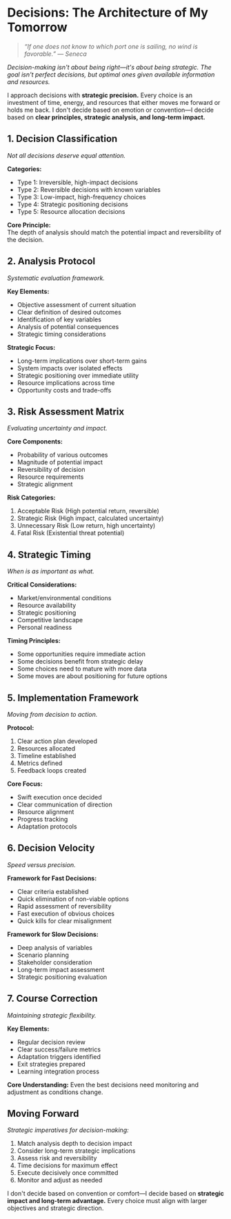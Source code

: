 # Decisions: The Architecture of My Tomorrow

> *“If one does not know to which port one is sailing, no wind is favorable.” — Seneca*

*Decision-making isn't about being right—it's about being strategic. The goal isn't perfect decisions, but optimal ones given available information and resources.*

I approach decisions with **strategic precision.** Every choice is an investment of time, energy, and resources that either moves me forward or holds me back. I don't decide based on emotion or convention—I decide based on **clear principles, strategic analysis, and long-term impact.**

## 1. Decision Classification

*Not all decisions deserve equal attention.*

**Categories:**
- Type 1: Irreversible, high-impact decisions
- Type 2: Reversible decisions with known variables
- Type 3: Low-impact, high-frequency choices
- Type 4: Strategic positioning decisions
- Type 5: Resource allocation decisions

**Core Principle:**  
The depth of analysis should match the potential impact and reversibility of the decision.

## 2. Analysis Protocol

*Systematic evaluation framework.*

**Key Elements:**
- Objective assessment of current situation
- Clear definition of desired outcomes
- Identification of key variables
- Analysis of potential consequences
- Strategic timing considerations

**Strategic Focus:**
- Long-term implications over short-term gains
- System impacts over isolated effects
- Strategic positioning over immediate utility
- Resource implications across time
- Opportunity costs and trade-offs

## 3. Risk Assessment Matrix

*Evaluating uncertainty and impact.*

**Core Components:**
- Probability of various outcomes
- Magnitude of potential impact
- Reversibility of decision
- Resource requirements
- Strategic alignment

**Risk Categories:**
1. Acceptable Risk (High potential return, reversible)
2. Strategic Risk (High impact, calculated uncertainty)
3. Unnecessary Risk (Low return, high uncertainty)
4. Fatal Risk (Existential threat potential)

## 4. Strategic Timing

*When is as important as what.*

**Critical Considerations:**
- Market/environmental conditions
- Resource availability
- Strategic positioning
- Competitive landscape
- Personal readiness

**Timing Principles:**
- Some opportunities require immediate action
- Some decisions benefit from strategic delay
- Some choices need to mature with more data
- Some moves are about positioning for future options

## 5. Implementation Framework

*Moving from decision to action.*

**Protocol:**
1. Clear action plan developed
2. Resources allocated
3. Timeline established
4. Metrics defined
5. Feedback loops created

**Core Focus:**
- Swift execution once decided
- Clear communication of direction
- Resource alignment
- Progress tracking
- Adaptation protocols

## 6. Decision Velocity

*Speed versus precision.*

**Framework for Fast Decisions:**
- Clear criteria established
- Quick elimination of non-viable options
- Rapid assessment of reversibility
- Fast execution of obvious choices
- Quick kills for clear misalignment

**Framework for Slow Decisions:**
- Deep analysis of variables
- Scenario planning
- Stakeholder consideration
- Long-term impact assessment
- Strategic positioning evaluation

## 7. Course Correction

*Maintaining strategic flexibility.*

**Key Elements:**
- Regular decision review
- Clear success/failure metrics
- Adaptation triggers identified
- Exit strategies prepared
- Learning integration process

**Core Understanding:**
Even the best decisions need monitoring and adjustment as conditions change.

## Moving Forward

*Strategic imperatives for decision-making:*

1. Match analysis depth to decision impact
2. Consider long-term strategic implications
3. Assess risk and reversibility
4. Time decisions for maximum effect
5. Execute decisively once committed
6. Monitor and adjust as needed

I don't decide based on convention or comfort—I decide based on **strategic impact and long-term advantage.** Every choice must align with larger objectives and strategic direction.